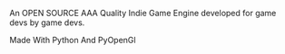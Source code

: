 An OPEN SOURCE AAA Quality Indie Game Engine developed for game devs by game devs.

Made With Python And PyOpenGl
